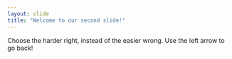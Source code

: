 ```yaml
---
layout: slide
title: "Welcome to our second slide!"
---
```

Choose the harder right, instead of the easier wrong.
Use the left arrow to go back!
